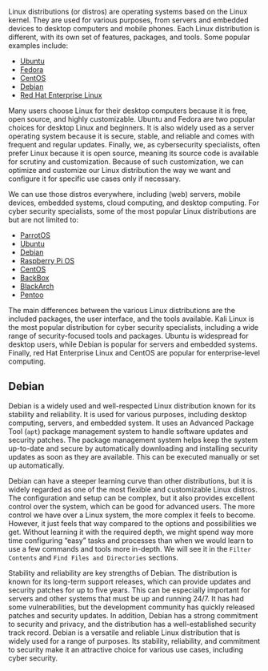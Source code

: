 Linux distributions (or distros) are operating systems based on the Linux kernel. They are used for various purposes, from servers and embedded devices to desktop computers and mobile phones. Each Linux distribution is different, with its own set of features, packages, and tools. Some popular examples include:

-   [Ubuntu](https://ubuntu.com/)
-   [Fedora](https://getfedora.org/)
-   [CentOS](https://www.centos.org/)
-   [Debian](https://www.debian.org/)
-   [Red Hat Enterprise Linux](https://www.redhat.com/en/technologies/linux-platforms/enterprise-linux)

Many users choose Linux for their desktop computers because it is free, open source, and highly customizable. Ubuntu and Fedora are two popular choices for desktop Linux and beginners. It is also widely used as a server operating system because it is secure, stable, and reliable and comes with frequent and regular updates. Finally, we, as cybersecurity specialists, often prefer Linux because it is open source, meaning its source code is available for scrutiny and customization. Because of such customization, we can optimize and customize our Linux distribution the way we want and configure it for specific use cases only if necessary.

We can use those distros everywhere, including (web) servers, mobile devices, embedded systems, cloud computing, and desktop computing. For cyber security specialists, some of the most popular Linux distributions are but are not limited to:

* [ParrotOS](https://www.parrotsec.org/)
* [Ubuntu](https://ubuntu.com/)
* [Debian](https://www.debian.org/)
* [Raspberry Pi OS](https://www.raspberrypi.com/software/)
* [CentOS](https://www.centos.org/)
* [BackBox](https://www.backbox.org/)
* [BlackArch](https://www.blackarch.org/)
* [Pentoo](https://www.pentoo.ch/)

The main differences between the various Linux distributions are the included packages, the user interface, and the tools available. Kali Linux is the most popular distribution for cyber security specialists, including a wide range of security-focused tools and packages. Ubuntu is widespread for desktop users, while Debian is popular for servers and embedded systems. Finally, red Hat Enterprise Linux and CentOS are popular for enterprise-level computing.

## Debian

Debian is a widely used and well-respected Linux distribution known for its stability and reliability. It is used for various purposes, including desktop computing, servers, and embedded system. It uses an Advanced Package Tool (`apt`) package management system to handle software updates and security patches. The package management system helps keep the system up-to-date and secure by automatically downloading and installing security updates as soon as they are available. This can be executed manually or set up automatically.

Debian can have a steeper learning curve than other distributions, but it is widely regarded as one of the most flexible and customizable Linux distros. The configuration and setup can be complex, but it also provides excellent control over the system, which can be good for advanced users. The more control we have over a Linux system, the more complex it feels to become. However, it just feels that way compared to the options and possibilities we get. Without learning it with the required depth, we might spend way more time configuring “easy” tasks and processes than when we would learn to use a few commands and tools more in-depth. We will see it in the `Filter Contents` and `Find Files and Directories` sections.

Stability and reliability are key strengths of Debian. The distribution is known for its long-term support releases, which can provide updates and security patches for up to five years. This can be especially important for servers and other systems that must be up and running 24/7. It has had some vulnerabilities, but the development community has quickly released patches and security updates. In addition, Debian has a strong commitment to security and privacy, and the distribution has a well-established security track record. Debian is a versatile and reliable Linux distribution that is widely used for a range of purposes. Its stability, reliability, and commitment to security make it an attractive choice for various use cases, including cyber security.